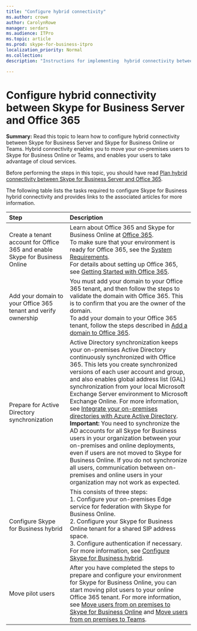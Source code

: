 ```yaml
---
title: "Configure hybrid connectivity"
ms.author: crowe
author: CarolynRowe
manager: serdars
ms.audience: ITPro
ms.topic: article
ms.prod: skype-for-business-itpro
localization_priority: Normal
ms.collection: 
description: "Instructions for implementing  hybrid connectivity between Skype for Business Server and Skype for Business Online."

---
```


# Configure hybrid connectivity between Skype for Business Server and Office 365
 
**Summary:** Read this topic to learn how to configure hybrid connectivity between Skype for Business Server and Skype for Business Online or Teams.  Hybrid connectivity enables you to move your on-premises users to Skype for Business Online or Teams, and enables your users to take advantage of cloud services.
  
Before performing the steps in this topic, you should have read [Plan hybrid connectivity between Skype for Business Server and Office 365](plan-hybrid-connectivity.md).
  
The following table lists the tasks required to configure Skype for Business hybrid connectivity and provides links to the associated articles for more information.
  
|**Step**|**Description**|
|:-----|:-----|
|Create a tenant account for Office 365 and enable Skype for Business Online  <br/> |Learn about Office 365 and Skype for Business Online at [Office 365](https://go.microsoft.com/fwlink/p/?LinkId=254980).  <br/> To make sure that your environment is ready for Office 365, see the [System Requirements](https://products.office.com/en-US/office-system-requirements).  <br/> For details about setting up Office 365, see [Getting Started with Office 365](https://go.microsoft.com/fwlink/p/?LinkId=254982).  <br/> |
|Add your domain to your Office 365 tenant and verify ownership  <br/> | You must add your domain to your Office 365 tenant, and then follow the steps to validate the domain with Office 365. This is to confirm that you are the owner of the domain. <br/> To add your domain to your Office 365 tenant, follow the steps described in [Add a domain to Office 365](https://support.office.com/en-us/article/add-a-domain-to-office-365-6383f56d-3d09-4dcb-9b41-b5f5a5efd611?ui=en-US&rs=en-US&ad=US).  <br/> |
|Prepare for Active Directory synchronization  <br/> |Active Directory synchronization keeps your on-premises Active Directory continuously synchronized with Office 365. This lets you create synchronized versions of each user account and group, and also enables global address list (GAL) synchronization from your local Microsoft Exchange Server environment to Microsoft Exchange Online. For more information, see [Integrate your on-premises directories with Azure Active Directory](https://docs.microsoft.com/en-us/azure/active-directory/connect/active-directory-aadconnect).  <br/>  **Important:** You need to synchronize the AD accounts for all Skype for Business users in your organization between your on-premises and online deployments, even if users are not moved to Skype for Business Online. If you do not synchronize all users, communication between on-premises and online users in your organization may not work as expected.           |
| Configure Skype for Business hybrid | This consists of three steps:  <br>1. Configure your on-premises Edge service for federation with Skype for Business Online. <br> 2. Configure your Skype for Business Online tenant for a shared SIP address space. <br> 3. Configure authentication if necessary.    <br> For more information, see [Configure Skype for Business hybrid](configure-federation-with-skype-for-business-online.md).
|Move pilot users  <br/> |After you have completed the steps to prepare and configure your environment for Skype for Business Online, you can start moving pilot users to your online Office 365 tenant. For more information, see [Move users from on premises to Skype for Business Online](move-users-from-on-premises-to-skype-for-business-online.md) and [Move users from on premises to Teams](move-users-from-on-premises-to-Teams.md).  <br/> | 

  